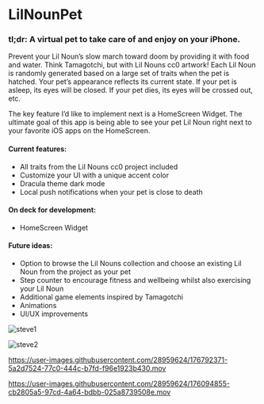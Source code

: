 # LilNounPet

### tl;dr: A virtual pet to take care of and enjoy on your iPhone. 

Prevent your Lil Noun’s slow march toward doom by providing it with food and water. Think Tamagotchi, but with Lil Nouns cc0 artwork! Each Lil Noun is randomly generated based on a large set of traits when the pet is hatched. Your pet’s appearance reflects its current state. If your pet is asleep, its eyes will be closed. If your pet dies, its eyes will be crossed out, etc.

The key feature I’d like to implement next is a HomeScreen Widget. The ultimate goal of this app is being able to see your pet Lil Noun right next to your favorite iOS apps on the HomeScreen. 

#### Current features:
* All traits from the Lil Nouns cc0 project included
* Customize your UI with a unique accent color
* Dracula theme dark mode
* Local push notifications when your pet is close to death

#### On deck for development:
* HomeScreen Widget

#### Future ideas:
* Option to browse the Lil Nouns collection and choose an existing Lil Noun from the project as your pet
* Step counter to encourage fitness and wellbeing whilst also exercising your Lil Noun
* Additional game elements inspired by Tamagotchi
* Animations
* UI/UX improvements


![steve1](https://user-images.githubusercontent.com/28959624/176792344-fd7a102b-9639-4c15-97c6-fc702021d115.png)

![steve2](https://user-images.githubusercontent.com/28959624/176792351-937dd548-4ab2-46b9-ae9a-68306c945950.png)



https://user-images.githubusercontent.com/28959624/176792371-5a2d7524-77c0-444c-b7fd-f96e1923b430.mov

https://user-images.githubusercontent.com/28959624/176094855-cb2805a5-97cd-4a64-bdbb-025a8739508e.mov




